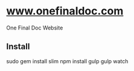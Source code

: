 # www.onefinaldoc.com
One Final Doc Website

## Install
sudo gem install slim
npm install
gulp
gulp watch

